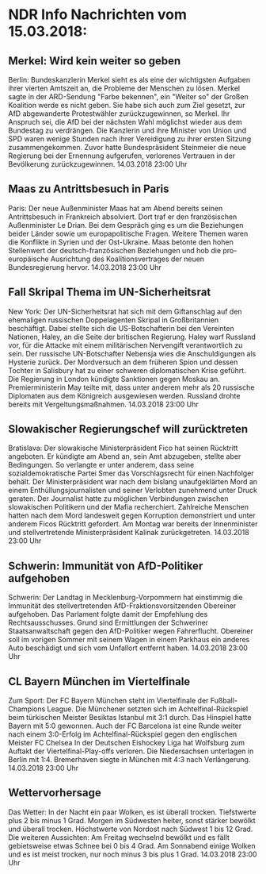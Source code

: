# NDR Info Nachrichten vom 15.03.2018:


## Merkel: Wird kein weiter so geben
Berlin: Bundeskanzlerin Merkel sieht es als eine der wichtigsten Aufgaben ihrer vierten Amtszeit an, die Probleme der Menschen zu lösen. Merkel sagte in der ARD-Sendung "Farbe bekennen", ein "Weiter so" der Großen Koalition werde es nicht geben. Sie habe sich auch zum Ziel gesetzt, zur AfD abgewanderte Protestwähler zurückzugewinnen, so Merkel. Ihr Anspruch sei, die AfD bei der nächsten Wahl möglichst wieder aus dem Bundestag zu verdrängen. Die Kanzlerin und ihre Minister von Union und SPD waren wenige Stunden nach ihrer Vereidigung zu ihrer ersten Sitzung zusammengekommen. Zuvor hatte Bundespräsident Steinmeier die neue Regierung bei der Ernennung aufgerufen, verlorenes Vertrauen in der Bevölkerung zurückzugewinnen. 14.03.2018 23:00 Uhr 

## Maas zu Antrittsbesuch in Paris
Paris: Der neue Außenminister Maas hat am Abend bereits seinen Antrittsbesuch in Frankreich absolviert. Dort traf er den französischen Außenminister Le Drian. Bei dem Gespräch ging es um die Beziehungen beider Länder sowie um europapolitische Fragen. Weitere Themen waren die Konflikte in Syrien und der Ost-Ukraine. Maas betonte den hohen Stellenwert der deutsch-französischen Beziehungen und hob die pro-europäische Ausrichtung des Koalitionsvertrages der neuen Bundesregierung hervor. 14.03.2018 23:00 Uhr 

## Fall Skripal Thema im UN-Sicherheitsrat
New York: Der UN-Sicherheitsrat hat sich mit dem Giftanschlag auf den ehemaligen russischen Doppelagenten Skripal in Großbritannien beschäftigt. Dabei stellte sich die US-Botschafterin bei den Vereinten Nationen, Haley, an die Seite der britischen Regierung. Haley warf Russland vor, für die Attacke mit einem militärischen Nervengift verantwortlich zu sein. Der russische UN-Botschafter Nebensja wies die Anschuldigungen als Hysterie zurück. Der Mordversuch an dem früheren Spion und dessen Tochter in Salisbury hat zu einer schweren diplomatischen Krise geführt. Die Regierung in London kündigte Sanktionen gegen Moskau an. Premierministerin May teilte mit, dass unter anderem mehr als 20 russische Diplomaten aus dem Königreich ausgewiesen werden. Russland drohte bereits mit Vergeltungsmaßnahmen. 14.03.2018 23:00 Uhr 

## Slowakischer Regierungschef will zurücktreten
Bratislava: Der slowakische Ministerpräsident Fico hat seinen Rücktritt angeboten. Er kündigte am Abend an, sein Amt abzugeben, stellte aber Bedingungen. So verlangte er unter anderem, dass seine sozialdemokratische Partei Smer das
Vorschlagsrecht für einen Nachfolger behält. Der Ministerpräsident war nach dem bislang unaufgeklärten Mord an einem Enthüllungsjournalisten und seiner Verlobten zunehmend unter Druck geraten. Der Journalist hatte zu möglichen Verbindungen zwischen slowakischen Politikern und der Mafia recherchiert. Zahlreiche Menschen hatten nach dem Mord landesweit gegen Korruption demonstriert und unter anderem Ficos Rücktritt gefordert. Am Montag war bereits der Innenminister und stellvertretende Ministerpräsident Kalinak zurückgetreten. 14.03.2018 23:00 Uhr 

## Schwerin: Immunität von AfD-Politiker aufgehoben
Schwerin: Der Landtag in Mecklenburg-Vorpommern hat einstimmig die Immunität des stellvertretenden AfD-Fraktionsvorsitzenden Obereiner aufgehoben. Das Parlament folgte damit der Empfehlung des Rechtsausschusses. Grund sind Ermittlungen der Schweriner Staatsanwaltschaft gegen den AfD-Politiker wegen Fahrerflucht. Obereiner soll im vorigen Sommer mit seinem Wagen in einem Parkhaus ein anderes Auto beschädigt und sich vom Unfallort entfernt haben. 14.03.2018 23:00 Uhr 

## CL Bayern München im Viertelfinale
Zum Sport:	Der FC Bayern München steht im Viertelfinale der Fußball-Champions League. Die Münchener setzten sich im Achtelfinal-Rückspiel beim türkischen Meister Besiktas Istanbul mit 3:1 durch. Das Hinspiel hatte Bayern mit 5:0 gewonnen. Auch der FC Barcelona ist eine Runde weiter nach einem 3:0-Erfolg im Achtelfinal-Rückspiel gegen den englischen Meister FC Chelsea In der Deutschen Eishockey Liga hat Wolfsburg zum Auftakt der Viertelfinal-Play-offs verloren. Die Niedersachsen unterlagen in Berlin mit 1:4. Bremerhaven siegte in München mit 4:3 nach Verlängerung. 14.03.2018 23:00 Uhr 

## Wettervorhersage
Das Wetter: In der Nacht ein paar Wolken, es ist überall trocken. Tiefstwerte plus 2 bis minus 1 Grad. Morgen im Südwesten heiter, sonst stärker bewölkt und überall trocken. Höchstwerte von Nordost nach Südwest 1 bis 12 Grad. Die weiteren Aussichten: Am Freitag wechselnd bewölkt und es fällt gebietsweise etwas Schnee bei 0 bis 4 Grad. Am Sonnabend einige Wolken und es ist meist trocken, nur noch minus 3 bis plus 1 Grad. 14.03.2018 23:00 Uhr 
